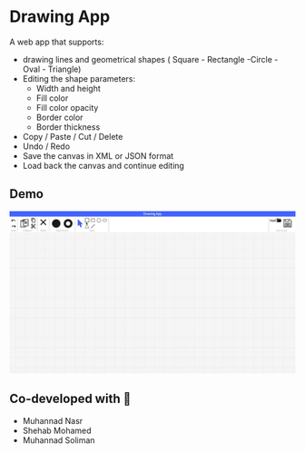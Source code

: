 # Drawing App

A web app that supports:

- drawing lines and geometrical shapes ( Square - Rectangle -Circle - Oval - Triangle)
- Editing the shape parameters:
  - Width and height
  - Fill color
  - Fill color opacity
  - Border color
  - Border thickness
- Copy / Paste / Cut / Delete
- Undo / Redo
- Save the canvas in XML or JSON format
- Load back the canvas and continue editing

## Demo

![Drawing_shapes](Demo/draw_shapes.gif)

## Co-developed with 🤝

- Muhannad Nasr
- Shehab Mohamed
- Muhannad Soliman
